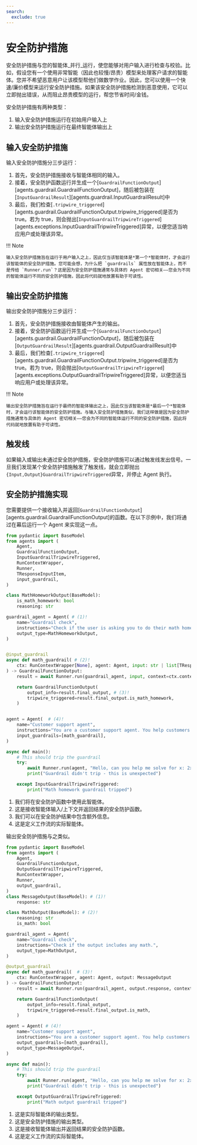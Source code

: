 ```yaml
---
search:
  exclude: true
---
```

# 安全防护措施

安全防护措施与您的智能体_并行_运行，使您能够对用户输入进行检查与校验。比如，假设您有一个使用非常智能（因此也较慢/昂贵）模型来处理客户请求的智能体。您并不希望恶意用户让该模型帮他们做数学作业。因此，您可以使用一个快速/廉价模型来运行安全防护措施。如果该安全防护措施检测到恶意使用，它可以立即抛出错误，从而阻止昂贵模型的运行，帮您节省时间/金钱。

安全防护措施有两种类型：

1. 输入安全防护措施运行在初始用户输入上
2. 输出安全防护措施运行在最终智能体输出上

## 输入安全防护措施

输入安全防护措施分三步运行：

1. 首先，安全防护措施接收与智能体相同的输入。
2. 接着，安全防护函数运行并生成一个[`GuardrailFunctionOutput`][agents.guardrail.GuardrailFunctionOutput]，随后被包装在[`InputGuardrailResult`][agents.guardrail.InputGuardrailResult]中
3. 最后，我们检查[`.tripwire_triggered`][agents.guardrail.GuardrailFunctionOutput.tripwire_triggered]是否为 true。若为 true，则会抛出[`InputGuardrailTripwireTriggered`][agents.exceptions.InputGuardrailTripwireTriggered]异常，以便您适当响应用户或处理该异常。

!!! Note

    输入安全防护措施旨在运行于用户输入之上，因此仅当该智能体是*第一个*智能体时，才会运行该智能体的安全防护措施。您可能会想，为什么把 `guardrails` 属性放在智能体上，而不是传给 `Runner.run`？这是因为安全防护措施通常与具体的 Agent 密切相关——您会为不同的智能体运行不同的安全防护措施，因此将代码就地放置有助于可读性。

## 输出安全防护措施

输出安全防护措施分三步运行：

1. 首先，安全防护措施接收由智能体产生的输出。
2. 接着，安全防护函数运行并生成一个[`GuardrailFunctionOutput`][agents.guardrail.GuardrailFunctionOutput]，随后被包装在[`OutputGuardrailResult`][agents.guardrail.OutputGuardrailResult]中
3. 最后，我们检查[`.tripwire_triggered`][agents.guardrail.GuardrailFunctionOutput.tripwire_triggered]是否为 true。若为 true，则会抛出[`OutputGuardrailTripwireTriggered`][agents.exceptions.OutputGuardrailTripwireTriggered]异常，以便您适当响应用户或处理该异常。

!!! Note

    输出安全防护措施旨在运行于最终的智能体输出之上，因此仅当该智能体是*最后一个*智能体时，才会运行该智能体的安全防护措施。与输入安全防护措施类似，我们这样做是因为安全防护措施通常与具体的 Agent 密切相关——您会为不同的智能体运行不同的安全防护措施，因此将代码就地放置有助于可读性。

## 触发线

如果输入或输出未通过安全防护措施，安全防护措施可以通过触发线发出信号。一旦我们发现某个安全防护措施触发了触发线，就会立即抛出`{Input,Output}GuardrailTripwireTriggered`异常，并停止 Agent 执行。

## 安全防护措施实现

您需要提供一个接收输入并返回[`GuardrailFunctionOutput`][agents.guardrail.GuardrailFunctionOutput]的函数。在以下示例中，我们将通过在幕后运行一个 Agent 来实现这一点。

```python
from pydantic import BaseModel
from agents import (
    Agent,
    GuardrailFunctionOutput,
    InputGuardrailTripwireTriggered,
    RunContextWrapper,
    Runner,
    TResponseInputItem,
    input_guardrail,
)

class MathHomeworkOutput(BaseModel):
    is_math_homework: bool
    reasoning: str

guardrail_agent = Agent( # (1)!
    name="Guardrail check",
    instructions="Check if the user is asking you to do their math homework.",
    output_type=MathHomeworkOutput,
)


@input_guardrail
async def math_guardrail( # (2)!
    ctx: RunContextWrapper[None], agent: Agent, input: str | list[TResponseInputItem]
) -> GuardrailFunctionOutput:
    result = await Runner.run(guardrail_agent, input, context=ctx.context)

    return GuardrailFunctionOutput(
        output_info=result.final_output, # (3)!
        tripwire_triggered=result.final_output.is_math_homework,
    )


agent = Agent(  # (4)!
    name="Customer support agent",
    instructions="You are a customer support agent. You help customers with their questions.",
    input_guardrails=[math_guardrail],
)

async def main():
    # This should trip the guardrail
    try:
        await Runner.run(agent, "Hello, can you help me solve for x: 2x + 3 = 11?")
        print("Guardrail didn't trip - this is unexpected")

    except InputGuardrailTripwireTriggered:
        print("Math homework guardrail tripped")
```

1. 我们将在安全防护函数中使用此智能体。
2. 这是接收智能体输入/上下文并返回结果的安全防护函数。
3. 我们可以在安全防护结果中包含额外信息。
4. 这是定义工作流的实际智能体。

输出安全防护措施与之类似。

```python
from pydantic import BaseModel
from agents import (
    Agent,
    GuardrailFunctionOutput,
    OutputGuardrailTripwireTriggered,
    RunContextWrapper,
    Runner,
    output_guardrail,
)
class MessageOutput(BaseModel): # (1)!
    response: str

class MathOutput(BaseModel): # (2)!
    reasoning: str
    is_math: bool

guardrail_agent = Agent(
    name="Guardrail check",
    instructions="Check if the output includes any math.",
    output_type=MathOutput,
)

@output_guardrail
async def math_guardrail(  # (3)!
    ctx: RunContextWrapper, agent: Agent, output: MessageOutput
) -> GuardrailFunctionOutput:
    result = await Runner.run(guardrail_agent, output.response, context=ctx.context)

    return GuardrailFunctionOutput(
        output_info=result.final_output,
        tripwire_triggered=result.final_output.is_math,
    )

agent = Agent( # (4)!
    name="Customer support agent",
    instructions="You are a customer support agent. You help customers with their questions.",
    output_guardrails=[math_guardrail],
    output_type=MessageOutput,
)

async def main():
    # This should trip the guardrail
    try:
        await Runner.run(agent, "Hello, can you help me solve for x: 2x + 3 = 11?")
        print("Guardrail didn't trip - this is unexpected")

    except OutputGuardrailTripwireTriggered:
        print("Math output guardrail tripped")
```

1. 这是实际智能体的输出类型。
2. 这是安全防护措施的输出类型。
3. 这是接收智能体输出并返回结果的安全防护函数。
4. 这是定义工作流的实际智能体。